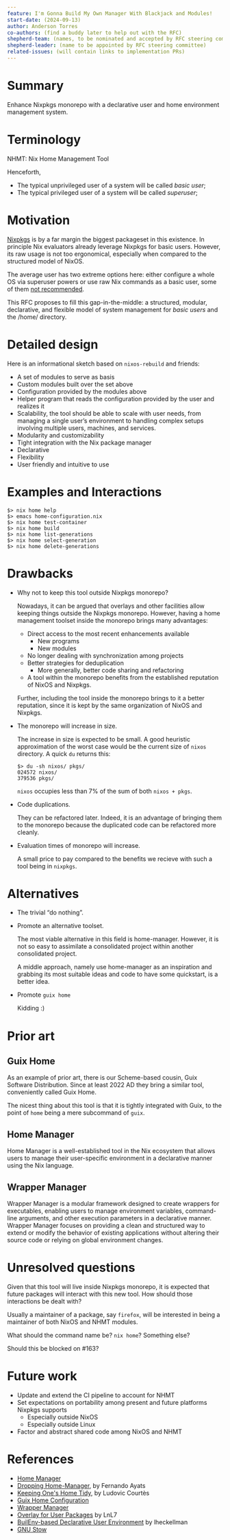 ```yaml
---
feature: I'm Gonna Build My Own Manager With Blackjack and Modules!
start-date: (2024-09-13)
author: Anderson Torres
co-authors: (find a buddy later to help out with the RFC)
shepherd-team: (names, to be nominated and accepted by RFC steering committee)
shepherd-leader: (name to be appointed by RFC steering committee)
related-issues: (will contain links to implementation PRs)
---
```


# Summary
[summary]: #summary

Enhance Nixpkgs monorepo with a declarative user and home environment management system.

# Terminology
[terminology]: #terminology

NHMT: Nix Home Management Tool

Henceforth,

- The typical unprivileged user of a system will be called _basic user_;
- The typical privileged user of a system will be called _superuser_;

# Motivation
[motivation]: #motivation

[Nixpkgs](https://github.com/NixOS/nixpkgs) is by a far margin the biggest
packageset in this existence. In principle Nix evaluators already leverage
Nixpkgs for basic users. However, its raw usage is not too ergonomical,
especially when compared to the structured model of NixOS.

The average user has two extreme options here: either configure a whole OS via
superuser powers or use raw Nix commands as a basic user, some of them [not
recommended](https://stop-using-nix-env.privatevoid.net/).

This RFC proposes to fill this gap-in-the-middle: a structured, modular, declarative, and 
flexible model of system management for _basic users_ and the /home/ directory.

# Detailed design
[design]: #detailed-design

Here is an informational sketch based on `nixos-rebuild` and friends:

- A set of modules to serve as basis
- Custom modules built over the set above
- Configuration provided by the modules above
- Helper program that reads the configuration provided by the user and realizes
  it
- Scalability, the tool should be able to scale with user needs, from managing a single user’s environment to handling complex setups involving multiple users, machines, and services.
- Modularity and customizability 
- Tight integration with the Nix package manager
- Declarative
- Flexibility 
- User friendly and intuitive to use

# Examples and Interactions
[examples-and-interactions]: #examples-and-interactions

```shell
$> nix home help
$> emacs home-configuration.nix
$> nix home test-container
$> nix home build
$> nix home list-generations
$> nix home select-generation
$> nix home delete-generations
```

# Drawbacks
[drawbacks]: #drawbacks

- Why not to keep this tool outside Nixpkgs monorepo?

  Nowadays, it can be argued that overlays and other facilities allow keeping
  things outside the Nixpkgs monorepo. However, having a home management toolset
  inside the monorepo brings many advantages:
  
  - Direct access to the most recent enhancements available
    - New programs
    - New modules
  - No longer dealing with synchronization among projects
  - Better strategies for deduplication
    - More generally, better code sharing and refactoring
  - A tool within the monorepo benefits from the established reputation of NixOS and Nixpkgs.
    
  Further, including the tool inside the monorepo brings to it a better
  reputation, since it is kept by the same organization of NixOS and Nixpkgs.

- The monorepo will increase in size.

  The increase in size is expected to be small. A good heuristic approximation
  of the worst case would be the current size of `nixos` directory. A quick `du`
  returns this:
  
  ```
  $> du -sh nixos/ pkgs/
  024572 nixos/
  379536 pkgs/
  ```
  
  `nixos` occupies less than 7% of the sum of both `nixos + pkgs`.
  
- Code duplications.

  They can be refactored later. Indeed, it is an advantage of bringing them to
  the monorepo because the duplicated code can be refactored more cleanly.

- Evaluation times of monorepo will increase.

  A small price to pay compared to the benefits we recieve with such a tool being in `nixpkgs`.

# Alternatives
[alternatives]: #alternatives

- The trivial “do nothing”.

- Promote an alternative toolset.

  The most viable alternative in this field is home-manager. However, it is not
  so easy to assimilate a consolidated project within another consolidated
  project.
  
  A middle approach, namely use home-manager as an inspiration and grabbing its
  most suitable ideas and code to have some quickstart, is a better idea.
  
- Promote `guix home`

  Kidding :)

# Prior art
[prior-art]: #prior-art

## Guix Home

As an example of prior art, there is our Scheme-based cousin, Guix Software
Distribution. Since at least 2022 AD they bring a similar tool, conveniently
called Guix Home.

The nicest thing about this tool is that it is tightly integrated with Guix, to
the point of `home` being a mere subcommand of `guix`.

## Home Manager

Home Manager is a well-established tool in the Nix ecosystem that allows users to manage their user-specific environment in a declarative manner using the Nix language. 

## Wrapper Manager

Wrapper Manager is a modular framework designed to create wrappers for executables, enabling users to manage environment variables, command-line arguments, and other execution parameters in a declarative manner.
Wrapper Manager focuses on providing a clean and structured way to extend or modify the behavior of existing applications without altering their source code or relying on global environment changes.

# Unresolved questions
[unresolved]: #unresolved-questions

Given that this tool will live inside Nixpkgs monorepo, it is expected that
future packages will interact with this new tool. How should those interactions 
be dealt with?

Usually a maintainer of a package, say `firefox`, will be interested in being a
maintainer of both NixOS and NHMT modules.

What should the command name be? `nix home`? Something else?

Should this be blocked on #163?

# Future work
[future]: #future-work

- Update and extend the CI pipeline to account for NHMT
- Set expectations on portability among present and future platforms Nixpkgs
  supports
  - Especially outside NixOS
  - Especially outside Linux
- Factor and abstract shared code among NixOS and NHMT

# References
[references]: #references

- [Home Manager](https://nix-community.github.io/home-manager/)
- [Dropping Home-Manager](https://ayats.org/blog/no-home-manager), by Fernando Ayats
- [Keeping One's Home
  Tidy](https://guix.gnu.org/en/blog/2022/keeping-ones-home-tidy/), by Ludovic
  Courtès
- [Guix Home
  Configuration](https://guix.gnu.org/manual/devel/en/html_node/Home-Configuration.html)
- [Wrapper Manager](https://github.com/viperML/wrapper-manager)
- [Overlay for User Packages](https://gist.github.com/LnL7/570349866bb69467d0caf5cb175faa74) by LnL7
- [BuilEnv-based Declarative User
  Environment](https://gist.github.com/lheckemann/402e61e8e53f136f239ecd8c17ab1deb)
  by lheckellman
- [GNU Stow](https://www.gnu.org/software/stow/)

